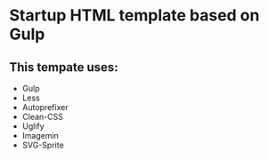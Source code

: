 <h1>Startup HTML template based on Gulp</h1>

<h2>This tempate uses: </h2>
<ul>
  <li>Gulp</li>
  <li>Less</li>
  <li>Autoprefixer</li>
  <li>Clean-CSS</li>
  <li>Uglify</li>
  <li>Imagemin</li>
  <li>SVG-Sprite</li>
</ul>
